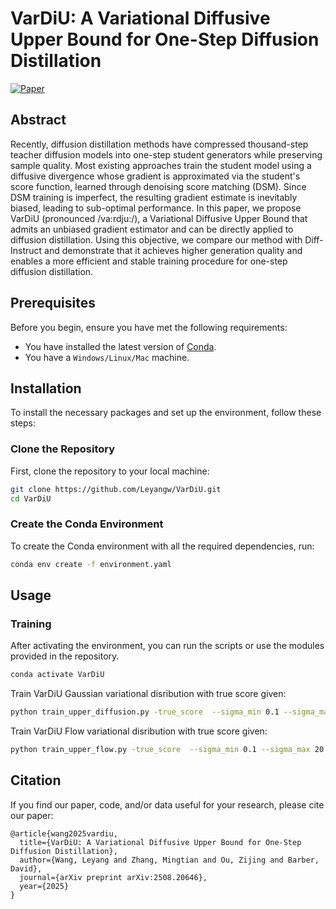 # VarDiU: A Variational Diffusive Upper Bound for One-Step Diffusion Distillation

[![Paper](https://img.shields.io/badge/paper-arXiv:2508.20646-B31B1B.svg)](https://arxiv.org/abs/2508.20646)


## Abstract
Recently, diffusion distillation methods have compressed thousand-step teacher diffusion models into one-step student generators while preserving sample quality. Most existing approaches train the student model using a diffusive divergence whose gradient is approximated via the student's score function, learned through denoising score matching (DSM). Since DSM training is imperfect, the resulting gradient estimate is inevitably biased, leading to sub-optimal performance. In this paper, we propose VarDiU (pronounced /va:rdju:/), a Variational Diffusive Upper Bound that admits an unbiased gradient estimator and can be directly applied to diffusion distillation. Using this objective, we compare our method with Diff-Instruct and demonstrate that it achieves higher generation quality and enables a more efficient and stable training procedure for one-step diffusion distillation.


## Prerequisites

Before you begin, ensure you have met the following requirements:
* You have installed the latest version of [Conda](https://docs.conda.io/projects/conda/en/latest/user-guide/install/index.html).
* You have a `Windows/Linux/Mac` machine.

## Installation

To install the necessary packages and set up the environment, follow these steps:

### Clone the Repository

First, clone the repository to your local machine:

```bash
git clone https://github.com/Leyangw/VarDiU.git
cd VarDiU
```

### Create the Conda Environment

To create the Conda environment with all the required dependencies, run:

```bash
conda env create -f environment.yaml
```

## Usage


### Training
After activating the environment, you can run the scripts or use the modules provided in the repository. 
```bash
conda activate VarDiU
```

Train VarDiU Gaussian variational disribution with true score given:

```bash
python train_upper_diffusion.py -true_score  --sigma_min 0.1 --sigma_max 20 --power 2.0 --device cuda:0 --weight sigma2 --seed 0
```

Train VarDiU Flow variational disribution with true score given:

```bash
python train_upper_flow.py -true_score  --sigma_min 0.1 --sigma_max 20 --power 2.0 --device cuda:0 --weight sigma2 --seed 0 --flow_type NSF --flow_length 4
```


## Citation

If you find our paper, code, and/or data useful for your research, please cite our paper:

```
@article{wang2025vardiu,
  title={VarDiU: A Variational Diffusive Upper Bound for One-Step Diffusion Distillation},
  author={Wang, Leyang and Zhang, Mingtian and Ou, Zijing and Barber, David},
  journal={arXiv preprint arXiv:2508.20646},
  year={2025}
}
```